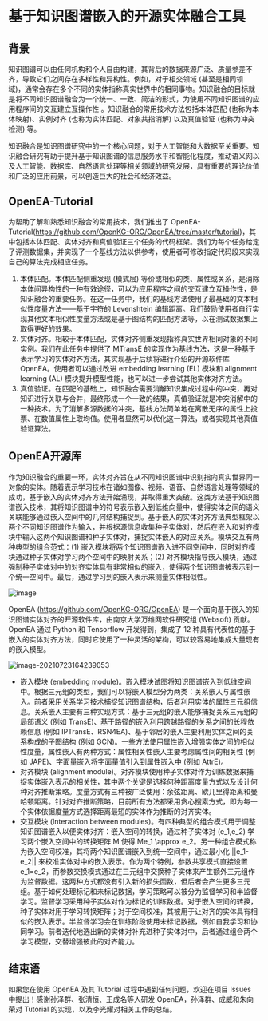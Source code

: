 # 基于知识图谱嵌入的开源实体融合工具

## 背景

知识图谱可以由任何机构和个人自由构建，其背后的数据来源广泛、质量参差不齐，导致它们之间存在多样性和异构性。例如，对于相交领域 (甚至是相同领域)，通常会存在多个不同的实体指称真实世界中的相同事物。知识融合的目标就是将不同知识图谱融合为一个统一、一致、简洁的形式，为使用不同知识图谱的应用程序间的交互建立互操作性 。知识融合的常用技术方法包括本体匹配 (也称为本体映射)、实例对齐 (也称为实体匹配、对象共指消解) 以及真值验证 (也称为冲突检测) 等。

知识融合是知识图谱研究中的一个核心问题，对于人工智能和大数据至关重要。知识融合研究有助于提升基于知识图谱的信息服务水平和智能化程度，推动语义网以及人工智能、数据库、自然语言处理等相关领域的研究发展，具有重要的理论价值和广泛的应用前景，可以创造巨大的社会和经济效益。

## OpenEA-Tutorial

为帮助了解和熟悉知识融合的常用技术，我们推出了 OpenEA-Tutorial(https://github.com/OpenKG-ORG/OpenEA/tree/master/tutorial)，其中包括本体匹配、实体对齐和真值验证三个任务的代码框架。我们为每个任务给定了评测数据集，并实现了一个基线方法以供参考，使用者可修改指定代码段来实现自己的算法完成相应任务。

1. 本体匹配。本体匹配侧重发现 (模式层) 等价或相似的类、属性或关系，是消除本体间异构性的一种有效途径，可以为应用程序之间的交互建立互操作性，是知识融合的重要任务。在这一任务中，我们的基线方法使用了最基础的文本相似性度量方法——基于字符的 Levenshtein 编辑距离。我们鼓励使用者自行实现其他文本相似性度量方法或是基于图结构的匹配方法等，以在测试数据集上取得更好的效果。
2. 实体对齐。相较于本体匹配，实体对齐侧重发现指称真实世界相同对象的不同实例。我们在此任务中提供了 MTransE 的实现作为基线方法，这是一种基于表示学习的实体对齐方法，其实现基于后续将进行介绍的开源软件库 OpenEA。使用者可以通过改进 embedding learning (EL) 模块和 alignment learning (AL) 模块提升模型性能，也可以进一步尝试其他实体对齐方法。
3. 真值验证。在匹配的基础上，知识融合需要消解知识集成过程中的冲突，再对知识进行关联与合并，最终形成一个一致的结果，真值验证就是冲突消解中的一种技术。为了消解多源数据的冲突，基线方法简单地在离散无序的属性上投票、在数值属性上取均值。使用者显然可以优化这一算法，或者实现其他真值验证算法。

## OpenEA开源库

作为知识融合的重要一环，实体对齐旨在从不同知识图谱中识别指向真实世界同一对象的实体。随着表示学习技术在诸如图像、视频、语音、自然语言处理等领域的成功，基于嵌入的实体对齐方法开始涌现，并取得重大突破。这类方法基于知识图谱嵌入技术，其将知识图谱中的符号表示嵌入到低维向量中，使得实体之间的语义关联能够通过嵌入空间中的几何结构捕捉到。基于嵌入的实体对齐方法典型框架以两个不同知识图谱作为输入，并根据源信息收集种子实体对，然后在嵌入和对齐模块中输入这两个知识图谱和种子实体对，捕捉实体嵌入的对应关系。模块交互有两种典型的组合范式：(1) 嵌入模块将两个知识图谱嵌入进不同空间中，同时对齐模块通过种子实体对学习两个空间中的映射关系；(2) 对齐模块指导嵌入模块，通过强制种子实体对中的对齐实体具有非常相似的嵌入，使得两个知识图谱被表示到一个统一空间中。最后，通过学习到的嵌入表示来测量实体相似性。

![image](https://user-images.githubusercontent.com/54384385/127739763-7c0b55bf-4202-4b39-8bc1-c67b2e843a34.png)

OpenEA (https://github.com/OpenKG-ORG/OpenEA) 是一个面向基于嵌入的知识图谱实体对齐的开源软件库，由南京大学万维网软件研究组 (Websoft) 贡献。OpenEA 通过 Python 和 Tensorflow 开发得到，集成了 12 种具有代表性的基于嵌入的实体对齐方法，同时它使用了一种灵活的架构，可以较容易地集成大量现有的嵌入模型。

![image-20210723164239053](openEA.jpg)

- 嵌入模块 (embedding module)。嵌入模块试图将知识图谱嵌入到低维空间中。根据三元组的类型，我们可以将嵌入模型分为两类：关系嵌入与属性嵌入。前者采用关系学习技术捕捉知识图谱结构，后者利用实体的属性三元组信息。关系嵌入主要有三种实现方式：基于三元组的嵌入能够捕捉关系三元组的局部语义 (例如 TransE)、基于路径的嵌入利用跨越路径的关系之间的长程依赖信息 (例如 IPTransE、RSN4EA)、基于邻居的嵌入主要利用实体之间的关系构成的子图结构 (例如 GCN)。一些方法使用属性嵌入增强实体之间的相似性度量，属性嵌入有两种方式：属性相关性嵌入主要考虑属性间的相关性 (例如 JAPE)、字面量嵌入将字面量值引入到属性嵌入中 (例如 AttrE)。
- 对齐模块 (alignment module)。对齐模块使用种子实体对作为训练数据来捕捉实体嵌入表示的相关性，其中两个关键是选择何种距离度量方式以及设计何种对齐推断策略。度量方式有三种被广泛使用：余弦距离、欧几里得距离和曼哈顿距离。针对对齐推断策略，目前所有方法都采用贪心搜索方式，即为每一个实体依据度量方式选择距离最短的实体作为推断的对齐实体。
- 交互模块 (Interaction between modules)。有四种典型的组合模式用于调整知识图谱嵌入以便实体对齐：嵌入空间的转换，通过种子实体对 (e_1,e_2) 学习两个嵌入空间中的转换矩阵 M 使得 Me_1 \approx e_2。另一种组合模式称为嵌入空间校准，其将两个知识图谱嵌入到统一空间中，通过最小化 ||e_1-e_2|| 来校准实体对中的嵌入表示。作为两个特例，参数共享模式直接设置 e_1=e_2，而参数交换模式通过在三元组中交换种子实体来产生额外三元组作为监督数据。这两种方式都没有引入新的损失函数，但后者会产生更多三元组。基于如何处理标记和未标记数据，学习策略可以被分为监督学习和半监督学习。监督学习采用种子实体对作为标记的训练数据。对于嵌入空间的转换，种子实体对用于学习转换矩阵；对于空间校准，其被用于让对齐的实体具有相似的嵌入表示。半监督学习会在训练阶段使用未标记数据，例如自我学习和协同学习。前者迭代地选出新的实体对补充进种子实体对中，后者通过组合两个学习模型，交替增强彼此的对齐能力。

## 结束语

如果您在使用 OpenEA 及其 Tutorial 过程中遇到任何问题，欢迎在项目 Issues 中提出！感谢孙泽群、张清恒、王成名等人研发 OpenEA，孙泽群、成威和朱向荣对 Tutorial 的实现，以及李光耀对相关工作的总结。
